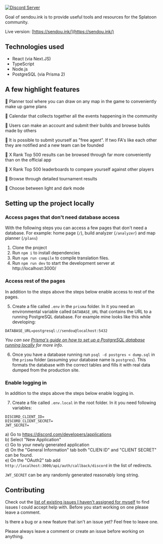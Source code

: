 [![Discord Server](https://discordapp.com/api/guilds/299182152161951744/embed.png)](https://discord.gg/sendou)

Goal of sendou.ink is to provide useful tools and resources for the Splatoon community.

Live version: [https://sendou.ink/](https://sendou.ink/)

## Technologies used

- React (via Next.JS)
- TypeScript
- Node.js
- PostgreSQL (via Prisma 2)

## A few highlight features

🦑 Planner tool where you can draw on any map in the game to conveniently make up game plans

🐙 Calendar that collects together all the events happening in the community

🦑 Users can make an account and submit their builds and browse builds made by others

🐙 It is possible to submit yourself as "free agent". If two FA's like each other they are notified and a new team can be founded

🦑 X Rank Top 500 results can be browsed through far more conveniently than on the official app

🐙 X Rank Top 500 leaderboards to compare yourself against other players

🦑 Browse through detailed tournament results

🐙 Choose between light and dark mode

## Setting up the project locally

### Access pages that don't need database access

With the following steps you can access a few pages that don't need a database. For example: home page (`/`), build analyzer (`/analyzer`) and map planner (`/plans`)

1. Clone the project
2. Run `npm i` to install dependencies
3. Run `npm run compile` to compile translation files.
4. Run `npm run dev` to start the development server at http://localhost:3000/

### Access rest of the pages

In addition to the steps above the steps below enable access to rest of the pages.

5. Create a file called `.env` in the `prisma` folder. In it you need an environmental variable called `DATABASE_URL` that contains the URL to a running PostgreSQL database. For example mine looks like this while developing:

```
DATABASE_URL=postgresql://sendou@localhost:5432
```

_You can see [Prisma's guide on how to set up a PostgreSQL database running locally](https://www.prisma.io/dataguide/postgresql/setting-up-a-local-postgresql-database) for more info._

6. Once you have a database running run `psql -d postgres < dump.sql` in the `prisma` folder (assuming your database name is `postgres`). This formats the database with the correct tables and fills it with real data dumped from the production site.

### Enable logging in

In addition to the steps above the steps below enable logging in.

7. Create a file called `.env.local` in the root folder. In it you need following variables:

```
DISCORD_CLIENT_ID=
DISCORD_CLIENT_SECRET=
JWT_SECRET=
```

a) Go to https://discord.com/developers/applications  
b) Select "New Application"  
c) Go to your newly generated application  
d) On the "General Information" tab both "CLIEN ID" and "CLIENT SECRET" can be found.  
e) On the "OAuth2" tab add `http://localhost:3000/api/auth/callback/discord` in the list of redirects.

`JWT_SECRET` can be any randomly generated reasonably long string.

## Contributing

Check out the [list of existing issues I haven't assigned for myself](https://github.com/Sendouc/sendou.ink/issues?q=is%3Aopen+is%3Aissue+no%3Aassignee) to find issues I could accept help with. Before you start working on one please leave a comment.

Is there a bug or a new feature that isn't an issue yet? Feel free to leave one.

Please always leave a comment or create an issue before working on anything.

